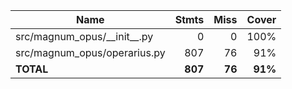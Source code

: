 | Name                             |    Stmts |     Miss |   Cover |
|--------------------------------- | -------: | -------: | ------: |
| src/magnum\_opus/\_\_init\_\_.py |        0 |        0 |    100% |
| src/magnum\_opus/operarius.py    |      807 |       76 |     91% |
|                        **TOTAL** |  **807** |   **76** | **91%** |
